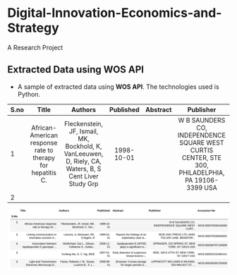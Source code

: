 # Digital-Innovation-Economics-and-Strategy
A Research Project

## Extracted Data using WOS API
   * A sample of extracted data using **WOS API**. The technologies used is Python. 
   
   | S.no | Title | Authors | Published | Abstract | Publisher | Accession no|
   |----------- |:------:|:------:|:------:|:------:|:------:|:------:|
   | 1 | African-American response rate to therapy for hepatitis C. | Fleckenstein, JF, Ismail, MK, Bockhold, K, VanLeeuwen, D, Riely, CA, Waters, B, S Cent Liver Study Grp  | 1998-10-01 |   | W B SAUNDERS CO, INDEPENDENCE SQUARE WEST CURTIS CENTER, STE 300, PHILADELPHIA, PA 19106-3399 USA | WOS:000076258100483 | 
   | 2 | 
   
![Figure 1-1](https://github.com/saurabhsingh13no/Digital-Innovation-Economics-and-Strategy/blob/master/dataframe.png "Figure 1-1")
